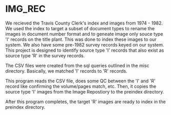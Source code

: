# IMG_REC

We recieved the Travis County Clerk's index and images from 1974 - 1982.  We used the index to target a subset of document types to rename the images in document number format and to geneate image only souce type 'I' records on the title plant.  This was done to index these images to our system.  We also have some pre-1982 survey records keyed on our system.  This project is designed to identify source type 'I' records that also exist as source type 'R' in the survey records.

The CSV files were created from the sql queries outlined in the misc directory.  Basically, we matched 'I' records to 'R' records.

This program reads the CSV file, does some QC between the 'I' and 'R' record like confirming the volume/pages match, etc.  Then, it copies the source type 'I' images from the Image Repostiory to the preindex directory.

After this program completes, the target 'R' images are ready to index in the preindex directory.